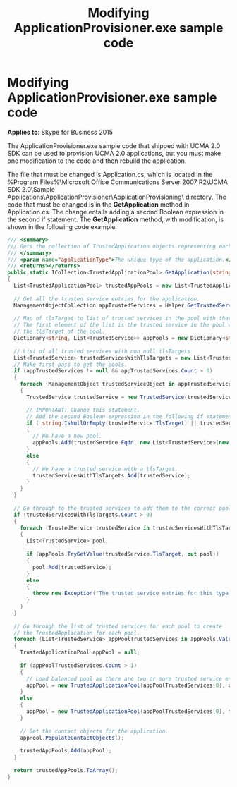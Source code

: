 ﻿---
title: Modifying ApplicationProvisioner.exe sample code
TOCTitle: Modifying ApplicationProvisioner.exe sample code
ms:assetid: 3e9e49ba-651e-4a09-939f-37b863e4a415
ms:mtpsurl: https://msdn.microsoft.com/en-us/library/Dn466118(v=office.16)
ms:contentKeyID: 65240060
ms.date: 07/27/2015
mtps_version: v=office.16
dev_langs:
- csharp
---

# Modifying ApplicationProvisioner.exe sample code


**Applies to**: Skype for Business 2015

The ApplicationProvisioner.exe sample code that shipped with UCMA 2.0 SDK can be used to provision UCMA 2.0 applications, but you must make one modification to the code and then rebuild the application.

The file that must be changed is Application.cs, which is located in the %Program Files%\\Microsoft Office Communications Server 2007 R2\\UCMA SDK 2.0\\Sample Applications\\ApplicationProvisioner\\ApplicationProvisioning\\ directory. The code that must be changed is in the **GetApplication** method in Application.cs. The change entails adding a second Boolean expression in the second if statement. The **GetApplication** method, with modification, is shown in the following code example.

``` csharp
/// <summary>
/// Gets the collection of TrustedApplication objects representing each pool for the application.
/// </summary>
/// <param name="applicationType">The unique type of the application.</param>
/// <returns></returns>
public static ICollection<TrustedApplicationPool> GetApplication(string applicationType)
{
  List<TrustedApplicationPool> trustedAppPools = new List<TrustedApplicationPool>();
 
  // Get all the trusted service entries for the application.
  ManagementObjectCollection appTrustedServices = Helper.GetTrustedServices(applicationType);
 
  // Map of tlsTarget to list of trusted services in the pool with that tlsTarget
  // The first element of the list is the trusted service in the pool whose FQDN matches
  // the tlsTarget of the pool.
  Dictionary<string, List<TrustedService>> appPools = new Dictionary<string, List<TrustedService>>();
 
  // List of all trusted services with non null tlsTargets
  List<TrustedService> trustedServicesWithTlsTargets = new List<TrustedService>();
  // Make first pass to get the pools.
  if (appTrustedServices != null && appTrustedServices.Count > 0)
  {
    foreach (ManagementObject trustedServiceObject in appTrustedServices)
    {
      TrustedService trustedService = new TrustedService(trustedServiceObject, null);

      // IMPORTANT! Change this statement.
      // Add the second Boolean expression in the following if statement. 
      if ( string.IsNullOrEmpty(trustedService.TlsTarget) || trustedService.TlsTarget.Equals(trustedService.Fqdn, StringComparison.OrdinalIgnoreCase) )
      {
        // We have a new pool.
        appPools.Add(trustedService.Fqdn, new List<TrustedService>(new TrustedService[] { trustedService }));
      }
      else
      {
        // We have a trusted service with a tlsTarget.
        trustedServicesWithTlsTargets.Add(trustedService);
      }
    }
  }
 
  // Go through to the trusted services to add them to the correct pool collection.
  if (trustedServicesWithTlsTargets.Count > 0)
  {
    foreach (TrustedService trustedService in trustedServicesWithTlsTargets)
    {
      List<TrustedService> pool;
 
      if (appPools.TryGetValue(trustedService.TlsTarget, out pool))
      {
        pool.Add(trustedService);
      }
      else
      {
        throw new Exception("The trusted service entries for this type are corrupted");
      }
    }
  }
 
  // Go through the list of trusted services for each pool to create
  // the TrustedApplication for each pool.
  foreach (List<TrustedService> appPoolTrustedServices in appPools.Values)
  {
    TrustedApplicationPool appPool = null;
 
    if (appPoolTrustedServices.Count > 1)
    {
      // Load balanced pool as there are two or more trusted service entries.
      appPool = new TrustedApplicationPool(appPoolTrustedServices[0], appPoolTrustedServices.GetRange(1, appPoolTrustedServices.Count - 1));
    }
    else
    {
      appPool = new TrustedApplicationPool(appPoolTrustedServices[0], false);
    }
 
    // Get the contact objects for the application. 
    appPool.PopulateContactObjects();
 
    trustedAppPools.Add(appPool);
  }
 
  return trustedAppPools.ToArray();
}
```

